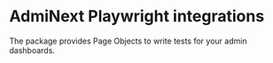 # AdmiNext Playwright integrations

The package provides Page Objects to write tests for your admin dashboards.